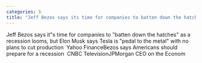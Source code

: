 ```yaml
---
categories: b
title: "Jeff Bezos says its time for companies to batten down the hatches as a recession looms but Elon Musk says Tesla is pedal to the metal with no plans to cut production  Yahoo Finance"
---
```

Jeff Bezos says it"s time for companies to "batten down the hatches" as a recession looms, but Elon Musk says Tesla is "pedal to the metal" with no plans to cut production&nbsp;&nbsp;Yahoo FinanceBezos says Americans should prepare for a recession&nbsp;&nbsp;CNBC TelevisionJPMorgan CEO on the Econom